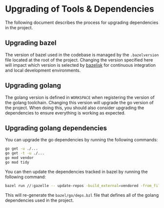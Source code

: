 # Upgrading of Tools & Dependencies

The following document describes the process for upgrading dependencies in the project.

## Upgrading bazel

The version of bazel used in the codebase is managed by the `.bazelversion` file located at the root of the project. Changing the version specified here will impact which version is selected by [bazelisk](https://github.com/bazelbuild/bazelisk) for continuous integration and local development environments.

## Upgrading golang

The golang version is defined in `WORKSPACE` when registering the version of the golang toolchain. Changing this version will upgrade the go version of the project. When doing this, you should also consider upgrading the dependencies to ensure everything is working as expected.

## Upgrading golang dependencies

You can upgrade the go dependencies by running the following commands:

```bash
go get -u ./...
go get -t -u ./...
go mod vendor
go mod tidy
```

You can then update the dependencies tracked in bazel by running the following command:

```bash
bazel run //:gazelle -- update-repos -build_external=vendored -from_file=go.mod -to_macro=bazel/go/deps.bzl%go_dependencies
```

This will re-generate the `bazel/go/deps.bzl` file that defines all of the golang dependencies used in the project.